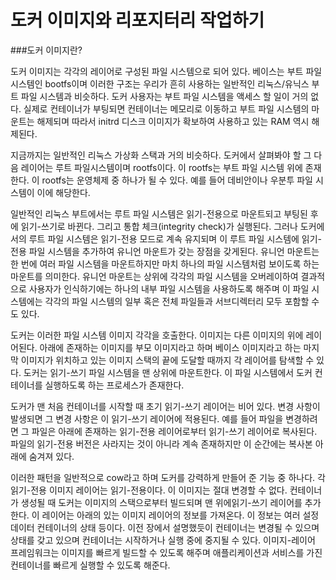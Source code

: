 도커 이미지와 리포지터리 작업하기
=================================

###도커 이미지란?

도커 이미지는 각각의 레이어로 구성된 파일 시스템으로 되어 있다. 베이스는 부트 파일 시스템인 bootfs이며 이러한 구조는 우리가 흔히 사용하는 일반적인 리눅스/유닉스 부트 파일 시스템과 비슷하다. 도커 사용자는 부트 파일 시스템을 액세스 할 일이 거의 없다. 실제로 컨테이너가 부팅되면 컨테이너는 메모리로 이동하고 부트 파일 시스템의 마운트는 해제되며 따라서 initrd 디스크 이미지가 확보하여 사용하고 있는 RAM 역시 해제된다.

지금까지는 일반적인 리눅스 가상화 스택과 거의 비슷하다. 도커에서 살펴봐야 할 그 다음 레이어는 루트 파일시스템이며 rootfs이다. 이 rootfs는 부트 파일 시스템 위에 존재한다. 이 rootfs는 운영체제 중 하나가 될 수 있다. 예를 들어 데비안이나 우분투 파일 시스템이 이에 해당한다. 

일반적인 리눅스 부트에서는 루트 파일 시스템은 읽기-전용으로 마운트되고 부팅된 후에 읽기-쓰기로 바뀐다. 그리고 통합 체크(integrity check)가 실행된다. 그러나 도커에서의 루트 파일 시스템은 읽기-전용 모드로 계속 유지되며 이 루트 파일 시스템에 읽기-전용 파일 시스템을 추가하여 유니언 마운트가 갖는 장점을 갖게된다. 유니언 마운트는 한 번에 여러 파일 시스템을 마운트하지만 마치 하나의 파일 시스템처럼 보이도록 하는 마운트를 의미한다. 유니언 마운트는 상위에 각각의 파일 시스템을 오버레이하여 결과적으로 사용자가 인식하기에는 하나의 내부 파일 시스템을 사용하도록 해주며 이 파일 시스템에는 각각의 파일 시스템의 일부 혹은 전체 파일들과 서브디렉터리 모두 포함할 수도 있다. 

도커는 이러한 파일 시스템 이미지 각각을 호출한다. 이미지는 다른 이미지의 위에 레이어된다. 아래에 존재하는 이미지를 부모 이미지라고 하며 베이스 이미지라고 하는 마지막 이미지가 위치하고 있는 이미지 스택의 끝에 도달할 때까지 각 레이어를 탐색할 수 있다. 도커는 읽기-쓰기 파일 시스템을 맨 상위에 마운트한다. 이 파일 시스템에서 도커 컨테이너를 실행하도록 하는 프로세스가 존재한다. 

도커가 맨 처음 컨테이너를 시작할 때 초기 읽기-쓰기 레이어는 비어 있다. 변경 사항이 발생되면 그 변경 사항은 이 읽기-쓰기 레이어에 적용된다. 예를 들어 파일을 변경하려면 그 파일은 아래에 존재하는 읽기-전용 레이어로부터 읽기-쓰기 레이어로 복사된다. 파일의 읽기-전용 버전은 사라지는 것이 아니라 계속 존재하지만 이 순간에는 복사본 아래에 숨겨져 있다. 

이러한 패턴을 일반적으로 cow라고 하며 도커를 강력하게 만들어 준 기능 중 하나다. 각 읽기-전용 이미지 레이어는 읽기-전용이다. 이 이미지는 절대 변경할 수 없다. 컨테이너가 생성될 때 도커는 이미지의 스택으로부터 빌드되며 맨 위에읽기-쓰기 레이어를 추가한다. 이 레이어는 아래의 있는 이미지 레이어의 정보를 가져온다. 이 정보는 여러 설정 데이터 컨테이너의 상태 등이다. 이전 장에서 설명했듯이 컨테이너는 변경될 수 있으며 상태를 갖고 있으며 컨테이너는 시작하거나 실행 중에 중지될 수 있다. 이미지-레이어 프레임워크는 이미지를 빠르게 빌드할 수 있도록 해주며 애플리케이션과 서비스를 가진 컨테이너를 빠르게 실행할 수 있도록 해준다. 
